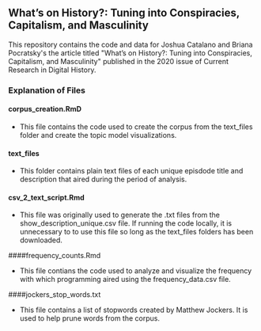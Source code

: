 ## What’s on History?: Tuning into Conspiracies, Capitalism, and Masculinity 

This repository contains the code and data for Joshua Catalano and Briana Pocratsky's the article titled "What’s on History?: Tuning into Conspiracies, Capitalism, and Masculinity" published in the 2020 issue of Current Research in Digital History.

### Explanation of Files

#### corpus_creation.RmD
- This file contains the code used to create the corpus from the text_files folder and create the topic model visualizations.

#### text_files
- This folder contains plain text files of each unique episdode title and description that aired during the period of analysis. 

#### csv_2_text_script.Rmd
- This file was originally used to generate the .txt files from the show_description_unique.csv file. If running the code locally, it is unnecessary to to use this file so long as the text_files folders has been downloaded.

####frequency_counts.Rmd
- This file contians the code used to analyze and visualize the frequency with which programming aired using the frequency_data.csv file. 

####jockers_stop_words.txt
- This file contains a list of stopwords created by Matthew Jockers. It is used to help prune words from the corpus. 








